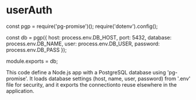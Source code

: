 # userAuth
const pgp = require('pg-promise')();
require('dotenv').config();


const db = pgp({
  host: process.env.DB_HOST,
  port: 5432,
  database: process.env.DB_NAME,
  user: process.env.DB_USER,
  password: process.env.DB_PASS
});


module.exports = db;

This code define a Node.js app with a PostgreSQL database using 'pg-promise'. It loads database settings (host, name, user, password) from '.env' file for security, and it exports the connectionto reuse elsewhere in the application.

